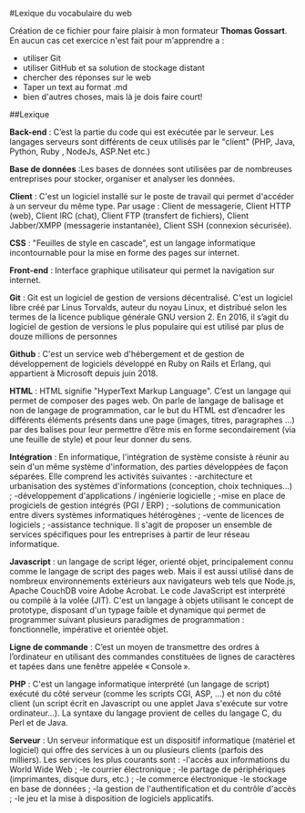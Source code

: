 #Lexique du vocabulaire du web   


Création de ce fichier pour faire plaisir à mon formateur **Thomas Gossart**.    
En aucun cas cet exercice n'est fait pour m'apprendre a :   
- utiliser Git   
- utiliser GitHub et sa solution de stockage distant   
- chercher des réponses sur le web  
- Taper un text au format .md  
- bien d'autres choses, mais là je dois faire court!  


##Lexique   


**Back-end** : C’est la partie du code qui est exécutée par le serveur. Les langages serveurs sont
 différents de ceux utilisés par le "client" (PHP, Java, Python, Ruby , NodeJs, ASP.Net etc.)

**Base de données** :Les bases de données sont utilisées par de nombreuses entreprises pour stocker,
 organiser et analyser les données.

**Client** : C'est un logiciel installé sur le poste de travail qui permet d'accéder à un serveur
 du même type. Par usage : Client de messagerie, Client HTTP (web), Client IRC (chat), Client FTP 
(transfert de fichiers), Client Jabber/XMPP (messagerie instantanée), Client SSH 
(connexion sécurisée).

**CSS** : "Feuilles de style en cascade", est un langage informatique incontournable 
pour la mise en forme des pages sur internet.

**Front-end** : Interface graphique utilisateur qui permet la navigation sur internet.

**Git** : Git est un logiciel de gestion de versions décentralisé. C'est un logiciel libre créé par 
Linus Torvalds, auteur du noyau Linux, et distribué selon les termes de la licence publique générale GNU version 2. 
En 2016, il s’agit du logiciel de gestion de versions le plus populaire qui est utilisé par plus de douze millions de personnes

**Github** : C'est un service web d'hébergement et de gestion de développement de logiciels développé en
 Ruby on Rails et Erlang, qui appartient à Microsoft depuis juin 2018.

**HTML** : HTML signifie "HyperText Markup Language". C’est un langage qui permet de composer des pages web. 
On parle de langage de balisage et non de langage de programmation, car le but du HTML est d’encadrer les différents éléments 
présents dans une page (images, titres, paragraphes ...) par des balises pour leur permettre d’être mis en forme secondairement
 (via une feuille de style) et pour leur donner du sens.

**Intégration** : En informatique, l'intégration de système consiste à réunir au sein d'un même système
 d'information, des parties développées de façon séparées.
Elle comprend les activités suivantes :
-architecture et urbanisation des systèmes d'informations (conception, choix techniques...) ;
-développement d'applications / ingénierie logicielle ;
-mise en place de progiciels de gestion intégrés (PGI / ERP) ;
-solutions de communication entre divers systèmes informatiques hétérogènes ;
-vente de licences de logiciels ;
-assistance technique.
Il s'agit de proposer un ensemble de services spécifiques pour les entreprises à partir de leur réseau informatique. 

**Javascript** :  un langage de script léger, orienté objet, principalement connu comme le langage de
 script des pages web. Mais il est aussi utilisé dans de nombreux environnements extérieurs aux 
navigateurs web tels que Node.js, Apache CouchDB voire Adobe Acrobat. Le code JavaScript est interprété
 ou compilé à la volée (JIT). C'est un langage à objets utilisant le concept de prototype, disposant 
d'un typage faible et dynamique qui permet de programmer suivant plusieurs paradigmes de 
programmation : fonctionnelle, impérative et orientée objet.

**Ligne de commande** : C’est un moyen de transmettre des ordres à l’ordinateur en utilisant des 
commandes constituées de lignes de caractères et tapées dans une fenêtre appelée « Console ».

**PHP** : C'est un langage informatique interprété (un langage de script) exécuté du côté serveur
 (comme les scripts CGI, ASP, ...) et non du côté client (un script écrit en Javascript ou une applet Java
 s'exécute sur votre ordinateur...). La syntaxe du langage provient de celles du langage C, du Perl
 et de Java. 

**Serveur** : Un serveur informatique est un dispositif informatique (matériel et logiciel) qui offre
 des services à un ou plusieurs clients (parfois des milliers). Les services les plus courants sont :
-l'accès aux informations du World Wide Web ;
-le courrier électronique ;
-le partage de périphériques (imprimantes, disque durs, etc.) ;
-le commerce électronique 
-le stockage en base de données ;
-la gestion de l'authentification et du contrôle d'accès ;
-le jeu et la mise à disposition de logiciels applicatifs.
